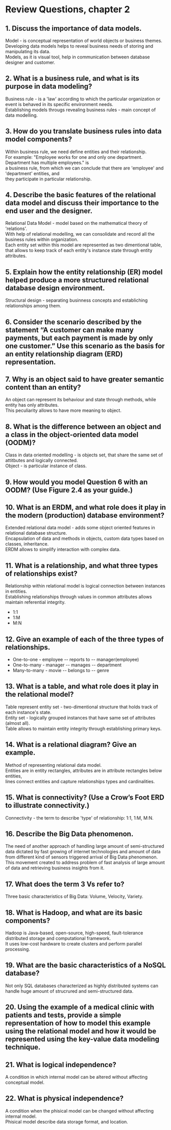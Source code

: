 # Review Questions, chapter 2


## 1. Discuss the importance of data models.

Model - is conceptual representation of world objects or business themes.  
Developing data models helps to reveal business needs of storing and manipulating its data.  
Models, as it is visual tool, help in communication between database designer and customer.  


## 2. What is a business rule, and what is its purpose in data modeling?

Business rule - is a 'law' according to which the particular organization or event is behaved in its specific environment needs.  
Establishing models througs revealing business rules - main concept of data modelling.  


## 3. How do you translate business rules into data model components?

Within business rule, we need define entities and their relationship.  
For example: "Employee works for one and only one department. Department has multiple employees." is   
a business rule, from which we can conclude that there are 'employee' and 'department' entities, and  
they participate in particular relationship.  


## 4. Describe the basic features of the relational data model and discuss their importance to the end user and the designer.

Relational Data Model - model based on the mathematical theory of 'relations'.  
With help of relational modelling, we can consolidate and record all the business rules within organization.  
Each entity set within this model are represented as two dimentional table,  
that allows to keep track of each entity's instance state through entity attributes.  


## 5. Explain how the entity relationship (ER) model helped produce a more structured relational database design environment.

Structural design - separating businness concepts and establiching relationships among them.  


## 6. Consider the scenario described by the statement “A customer can make many payments, but each payment is made by only one customer.” Use this scenario as the basis for an entity relationship diagram (ERD) representation.


## 7. Why is an object said to have greater semantic content than an entity?

An object can represent its behaviour and state through methods, while entity has only attributes.  
This peculiarity allows to have more meaning to object.


## 8. What is the difference between an object and a class in the object-oriented data model (OODM)?

Class in data oriented modelling - is objects set, that share the same set of attitbutes and logically connected.  
Object - is particular instance of class.  


## 9. How would you model Question 6 with an OODM? (Use Figure 2.4 as your guide.)



## 10. What is an ERDM, and what role does it play in the modern (production) database environment?

Extended relational data model - adds some object oriented features in relational database structure.  
Encapsulation of data and methods in objects, custom data types based on classes, inheritance.  
ERDM allows to simplify interaction with complex data.  


## 11. What is a relationship, and what three types of relationships exist?

Relationship within relational model is logical connection between instances in entities.  
Establishing relationships through values in common attributes allows maintain referential integrity.  

* 1:1
* 1:M
* M:N


## 12. Give an example of each of the three types of relationships.

* One-to-one - employee -- reports to -- manager(employee)
* One-to-many - manager -- manages -- department
* Many-to-many - movie -- belongs to -- genre


## 13. What is a table, and what role does it play in the relational model?

Table represent entity set - two-dimentional structure that holds track of each instance's state.  
Entity set - logically grouped instances that have same set of attributes (almost all).  
Table allows to maintain entity integrity through establishing primary keys.  


## 14. What is a relational diagram? Give an example.

Method of representing relational data model.  
Entities are in entity rectangles, attributes are in attribute rectangles below entities,  
lines connect entities and capture relationships types and cardinalities.  


## 15. What is connectivity? (Use a Crow’s Foot ERD to illustrate connectivity.)

Connectivity - the term to describe 'type' of relationship: 1:1, 1:M, M:N.   


## 16. Describe the Big Data phenomenon.

The need of another approach of handling large amount of semi-structured data dictated by fast growing of internet technologies and amount of data from different kind of sensors triggered arrival of Big Data phenomenon.  
This movement created to address problem of fast analysis of large amount of data and retrieving business insights from it.  

## 17. What does the term 3 Vs refer to?

Three basic characteristics of Big Data: Volume, Velocity, Variety.  


## 18. What is Hadoop, and what are its basic components?

Hadoop is Java-based, open-source, high-speed, fault-tolerance distributed storage and computational framework.  
It uses low-cost hardware to create clusters and perform parallel processing.  


## 19. What are the basic characteristics of a NoSQL database?

Not only SQL databases characterized as highly distributed systems can handle huge amount of strucrured and semi-structured data.  


## 20. Using the example of a medical clinic with patients and tests, provide a simple representation of how to model this example using the relational model and how it would be represented using the key-value data modeling technique.



## 21. What is logical independence?

A condition in which internal model can be altered without affecting conceptual model.  


## 22. What is physical independence?

A condition when the phisical model can be changed without affecting internal model.  
Phisical model describe data storage format, and location.  

